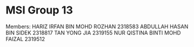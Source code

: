# MSI Group 13
Members:  HARIZ IRFAN BIN MOHD ROZHAN 2318583
          ABDULLAH HASAN BIN SIDEK 2318817
          TAN YONG JIA 2319155
          NUR QISTINA BINTI MOHD FAIZAL 2319512
          
